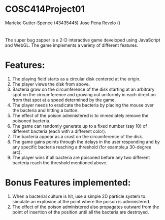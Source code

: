 # COSC414Project01
Marieke Gutter-Spence (43435445)
Jose Pena Revelo ()

# 
The super bug zapper is a 2-D interactive game developed using JavaScript and WebGL. The game implements a variety of different features.

# Features:
1. The playing field starts as a circular disk centered at the origin.
2. The player views the disk from above.
3. Bacteria grow on the circumference of the disk starting at an arbitrary spot on the circumference and growing out uniformly in each direction from that spot at a speed determined by the game.
4. The player needs to eradicate the bacteria by placing the mouse over the bacteria and hitting a button.
5. The effect of the poison administered is to immediately remove the poisoned bacteria.
6. The game can randomly generate up to a fixed number (say 10) of different bacteria (each with a different color).
7. The bacteria appear as a crust on the circumference of the disk.
8. The game gains points through the delays in the user responding and by any specific bacteria reaching a threshold (for example,a 30-degree arc).
9. The player wins if all bacteria are poisoned before any two different bacteria reach the threshold mentioned above.


# Bonus Features implemented:

1. When a bacterial culture is hit, use a simple 2D particle system to simulate an explosion at the point where the poison is administered.
2. The effect of the poison administered also propagates outward from the point of insertion of the position until all the bacteria are destroyed.
